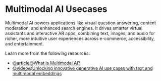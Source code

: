 # Multimodal AI Usecases

Multimodal AI powers applications like visual question answering, content moderation, and enhanced search engines. It drives smarter virtual assistants and interactive AR apps, combining text, images, and audio for richer, more intuitive user experiences across e-commerce, accessibility, and entertainment.

Learn more from the following resources:

- [@article@What is Multimodal AI?](https://www.techtarget.com/searchenterpriseai/definition/multimodal-AI)
- [@video@Unlocking innovative generative AI use cases with text and multimodal embeddings](https://www.youtube.com/watch?v=2M43pIOo77Y)